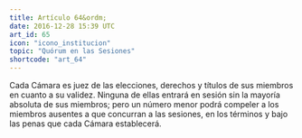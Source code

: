 ```yaml
---
title: Artículo 64&ordm;
date: 2016-12-28 15:39 UTC
art_id: 65
icon: "icono_institucion"
topic: "Quórum en las Sesiones"
shortcode: "art_64"
---
```

Cada Cámara es juez de las elecciones, derechos y títulos de sus miembros en cuanto a su validez. Ninguna de ellas entrará en sesión sin la mayoría absoluta de sus miembros; pero un número menor podrá compeler a los miembros ausentes a que concurran a las sesiones, en los términos y bajo las penas que cada Cámara establecerá.
